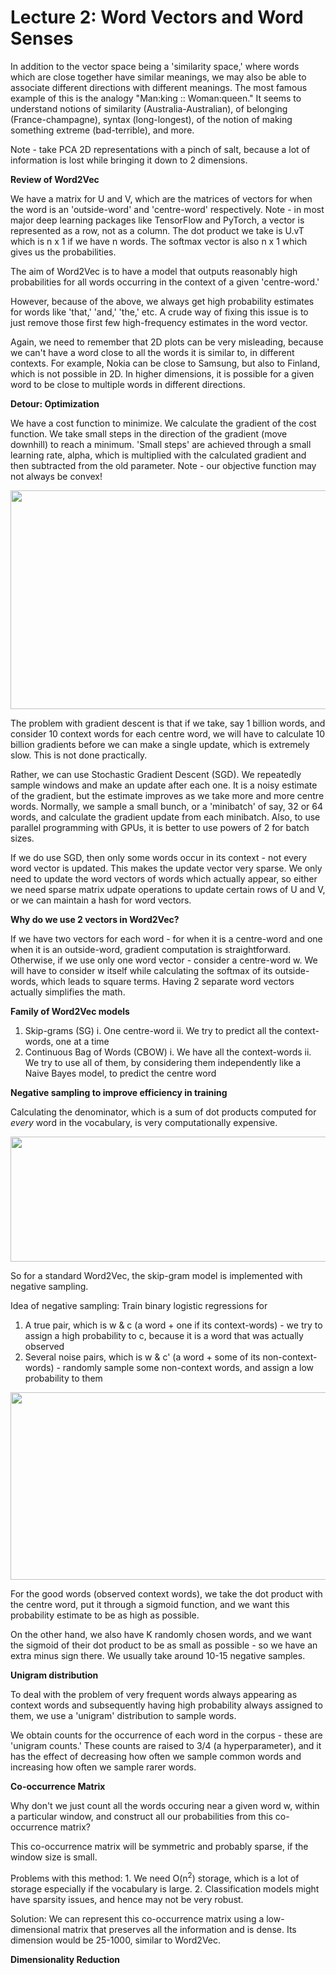 # Lecture 2: Word Vectors and Word Senses

In addition to the vector space being a 'similarity space,' where words which are close together have similar meanings, we may also be able to associate different directions with different meanings. The most famous example of this is the analogy "Man:king :: Woman:queen." It seems to understand notions of similarity (Australia-Australian), of belonging (France-champagne), syntax (long-longest), of the notion of making something extreme (bad-terrible), and more.

Note - take PCA 2D representations with a pinch of salt, because a lot of information is lost while bringing it down to 2 dimensions.

**Review of Word2Vec**

We have a matrix for U and V, which are the matrices of vectors for when the word is an 'outside-word' and 'centre-word' respectively. Note - in most major deep learning packages like TensorFlow and PyTorch, a vector is represented as a row, not as a column. The dot product we take is U.vT which is n x 1 if we have n words. The softmax vector is also n x 1 which gives us the probabilities.

The aim of Word2Vec is to have a model that outputs reasonably high probabilities for all words occurring in the context of a given 'centre-word.'

However, because of the above, we always get high probability estimates for words like 'that,' 'and,' 'the,' etc. A crude way of fixing this issue is to just remove those first few high-frequency estimates in the word vector.

Again, we need to remember that 2D plots can be very misleading, because we can't have a word close to all the words it is similar to, in different contexts. For example, Nokia can be close to Samsung, but also to Finland, which is not possible in 2D. In higher dimensions, it is possible for a given word to be close to multiple words in different directions.

**Detour: Optimization**

We have a cost function to minimize. We calculate the gradient of the cost function. We take small steps in the direction of the gradient (move downhill) to reach a minimum. 'Small steps' are achieved through a small learning rate, alpha, which is multiplied with the calculated gradient and then subtracted from the old parameter. Note - our objective function may not always be convex!

<p align="center">
  <img width="550" height="350" src="https://user-images.githubusercontent.com/21968647/64314668-a5643d80-cf64-11e9-99e5-34c21a6235fc.png">
</p>

The problem with gradient descent is that if we take, say 1 billion words, and consider 10 context words for each centre word, we will have to calculate 10 billion gradients before we can make a single update, which is extremely slow. This is not done practically.

Rather, we can use Stochastic Gradient Descent (SGD). We repeatedly sample windows and make an update after each one. It is a noisy estimate of the gradient, but the estimate improves as we take more and more centre words. Normally, we sample a small bunch, or a 'minibatch' of say, 32 or 64 words, and calculate the gradient update from each minibatch. Also, to use parallel programming with GPUs, it is better to use powers of 2 for batch sizes.

If we do use SGD, then only some words occur in its context - not every word vector is updated. This makes the update vector very sparse. We only need to update the word vectors of words which actually appear, so either we need sparse matrix udpate operations to update certain rows of U and V, or we can maintain a hash for word vectors.

**Why do we use 2 vectors in Word2Vec?**

If we have two vectors for each word - for when it is a centre-word and one when it is an outside-word, gradient computation is straightforward. Otherwise, if we use only one word vector - consider a centre-word w. We will have to consider w itself while calculating the softmax of its outside-words, which leads to square terms. Having 2 separate word vectors actually simplifies the math.

**Family of Word2Vec models**

1. Skip-grams (SG)
    i. One centre-word
    ii. We try to predict all the context-words, one at a time
2. Continuous Bag of Words (CBOW)
    i. We have all the context-words
    ii. We try to use all of them, by considering them independently like a Naive Bayes model, to predict the centre word
    
**Negative sampling to improve efficiency in training**

Calculating the denominator, which is a sum of dot products computed for *every* word in the vocabulary, is very computationally expensive.

<p align="center">
  <img width="700" height="200" src="https://user-images.githubusercontent.com/21968647/64316195-f70ec700-cf68-11e9-802f-3e65f2cc208f.png">
</p>

So for a standard Word2Vec, the skip-gram model is implemented with negative sampling.

Idea of negative sampling: Train binary logistic regressions for 
1. A true pair, which is w & c (a word + one if its context-words) - we try to assign a high probability to c, because it is a word that was actually observed
2. Several noise pairs, which is w & c' (a word + some of its non-context-words) - randomly sample some non-context words, and assign a low probability to them

<p align="center">
  <img width="600" height="300" src="https://user-images.githubusercontent.com/21968647/64381767-cb332600-cfe8-11e9-8b58-d5481265d691.png">
</p>

For the good words (observed context words), we take the dot product with the centre word, put it through a sigmoid function, and we want this probability estimate to be as high as possible.

On the other hand, we also have K randomly chosen words, and we want the sigmoid of their dot product to be as small as possible - so we have an extra minus sign there. We usually take around 10-15 negative samples. 

**Unigram distribution**

To deal with the problem of very frequent words always appearing as context words and subsequently having high probability always assigned to them, we use a 'unigram' distribution to sample words. 

We obtain counts for the occurrence of each word in the corpus - these are 'unigram counts.' These counts are raised to 3/4  (a hyperparameter), and it has the effect of decreasing how often we sample common words and increasing how often we sample rarer words. 

**Co-occurrence Matrix**

Why don't we just count all the words occuring near a given word w, within a particular window, and construct all our probabilities from this co-occurrence matrix?

This co-occurrence matrix will be symmetric and probably sparse, if the window size is small.

Problems with this method:
    1. We need O(n<sup>2</sup>) storage, which is a lot of storage especially if the vocabulary is large.
    2. Classification models might have sparsity issues, and hence may not be very robust.
    
Solution: We can represent this co-occurrence matrix using a low-dimensional matrix that preserves all the information and is dense. Its dimension would be 25-1000, similar to Word2Vec.

**Dimensionality Reduction**

   



    

    








